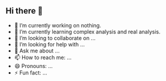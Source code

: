 ## Hi there 👋

- 🔭 I’m currently working on nothing.
- 🌱 I’m currently learning complex analysis and real analysis.
- 👯 I’m looking to collaborate on ...
- 🤔 I’m looking for help with ...
- 💬 Ask me about ...
- 📫 How to reach me: ...
- 😄 Pronouns: ...
- ⚡ Fun fact: ...
    
